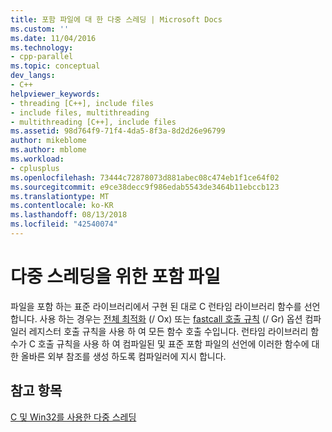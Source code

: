 ```yaml
---
title: 포함 파일에 대 한 다중 스레딩 | Microsoft Docs
ms.custom: ''
ms.date: 11/04/2016
ms.technology:
- cpp-parallel
ms.topic: conceptual
dev_langs:
- C++
helpviewer_keywords:
- threading [C++], include files
- include files, multithreading
- multithreading [C++], include files
ms.assetid: 98d764f9-71f4-4da5-8f3a-8d2d26e96799
author: mikeblome
ms.author: mblome
ms.workload:
- cplusplus
ms.openlocfilehash: 73444c72878073d881abec08c474eb1f1ce64f02
ms.sourcegitcommit: e9ce38decc9f986edab5543de3464b11ebccb123
ms.translationtype: MT
ms.contentlocale: ko-KR
ms.lasthandoff: 08/13/2018
ms.locfileid: "42540074"
---
```

# <a name="include-files-for-multithreading"></a>다중 스레딩을 위한 포함 파일
파일을 포함 하는 표준 라이브러리에서 구현 된 대로 C 런타임 라이브러리 함수를 선언 합니다. 사용 하는 경우는 [전체 최적화](../build/reference/ox-full-optimization.md) (/ Ox) 또는 [fastcall 호출 규칙](../build/reference/gd-gr-gv-gz-calling-convention.md) (/ Gr) 옵션 컴파일러 레지스터 호출 규칙을 사용 하 여 모든 함수 호출 수입니다. 런타임 라이브러리 함수가 C 호출 규칙을 사용 하 여 컴파일된 및 표준 포함 파일의 선언에 이러한 함수에 대 한 올바른 외부 참조를 생성 하도록 컴파일러에 지시 합니다.  
  
## <a name="see-also"></a>참고 항목  

[C 및 Win32를 사용한 다중 스레딩](../parallel/multithreading-with-c-and-win32.md)